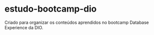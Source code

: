 # estudo-bootcamp-dio
Criado para organizar os conteúdos aprendidos no bootcamp Database Experience da DIO.
